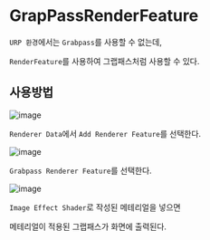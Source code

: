 # GrapPassRenderFeature

`URP 환경`에서는 `Grabpass`를 사용할 수 없는데,

`RenderFeature`를 사용하여 그랩패스처럼 사용할 수 있다.

## 사용방법

![image](https://user-images.githubusercontent.com/22467083/203536351-c369e9eb-e2c5-4862-b3e0-4c6ee13b0d27.png)

`Renderer Data`에서 `Add Renderer Feature`를 선택한다.

![image](https://user-images.githubusercontent.com/22467083/203536427-9ced7462-113f-4cdb-8528-9895694d2631.png)

`Grabpass Renderer Feature`를 선택한다.

![image](https://user-images.githubusercontent.com/22467083/203536499-1bf1613e-d0ea-44ec-b7a1-96fa41da51eb.png)

`Image Effect Shader`로 작성된 메테리얼을 넣으면

메테리얼이 적용된 그랩패스가 화면에 출력된다.
